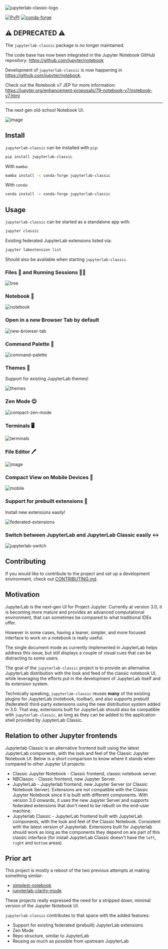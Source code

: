 ![jupyterlab-classic-logo](./jupyterlab-classic.png)

[![PyPI](https://img.shields.io/pypi/v/jupyterlab-classic.svg)](https://pypi.org/project/jupyterlab-classic)
[![conda-forge](https://img.shields.io/conda/vn/conda-forge/jupyterlab-classic.svg)](https://anaconda.org/conda-forge/jupyterlab-classic)

## ⚠️ DEPRECATED ⚠️

The `jupyterlab-classic` package is no longer maintained.

The code base has now been integrated in the Jupyter Notebook GitHub repository: https://github.com/jupyter/notebook

Development of `jupyterlab-classic` is now happening in https://github.com/jupyter/notebook.

Check out the Notebook v7 JEP for more information: https://jupyter.org/enhancement-proposals/79-notebook-v7/notebook-v7.html

---

The next gen old-school Notebook UI.

![image](https://user-images.githubusercontent.com/591645/101378325-400fa280-38b3-11eb-81a5-4c7a1aca780e.png)

## Install

`jupyterlab-classic` can be installed with `pip`:

```bash
pip install jupyterlab-classic
```

With `mamba`:

```bash
mamba install -c conda-forge jupyterlab-classic
```

With `conda`:

```bash
conda install -c conda-forge jupyterlab-classic
```

## Usage

`jupyterlab-classic` can be started as a standalone app with:

```bash
jupyter classic
```

Existing federated JupyterLab extensions listed via:

```bash
jupyter labextension list
```

Should also be available when starting `jupyterlab-classic`.

### Files 📂 and Running Sessions 🏃‍♀️

![tree](https://user-images.githubusercontent.com/591645/101952684-54c4a100-3bf9-11eb-8031-6900f6d3a445.gif)

### Notebook 📒

![notebook](https://user-images.githubusercontent.com/591645/101953039-efbd7b00-3bf9-11eb-9d34-3cb663a5ac43.gif)

### Open in a new Browser Tab by default

![new-browser-tab](https://user-images.githubusercontent.com/591645/101954309-21374600-3bfc-11eb-80fc-447dce4e6ac6.gif)

### Command Palette 🎨

![command-palette](https://user-images.githubusercontent.com/591645/101953322-72ded100-3bfa-11eb-9b13-3a912e4f6844.gif)

### Themes 🌈

Support for existing JupyterLab themes!

![themes](https://user-images.githubusercontent.com/591645/101953333-75d9c180-3bfa-11eb-868f-af54d1ea7091.gif)

### Zen Mode 😌

![compact-zen-mode](https://user-images.githubusercontent.com/591645/101923740-149cf880-3bd0-11eb-9617-e3349a76d034.gif)

### Terminals 🖥️

![terminals](https://user-images.githubusercontent.com/591645/101954217-fc42d300-3bfb-11eb-84c3-fbf84896b829.gif)

### File Editor 🖊️

![image](https://user-images.githubusercontent.com/591645/101953590-e2ed5700-3bfa-11eb-9fee-0b6d964f0949.png)

### Compact View on Mobile Devices 📱

![mobile](https://user-images.githubusercontent.com/591645/101995448-2793f380-3cca-11eb-8971-067dd068ccbe.gif)

### Support for prebuilt extensions 🧩

Install new extensions easily!

![federated-extensions](https://user-images.githubusercontent.com/591645/101954127-dd444100-3bfb-11eb-96be-fee87db5171d.gif)

### Switch between JupyterLab and JupyterLab Classic easily ↔️

![jupyterlab-switch](https://user-images.githubusercontent.com/591645/101954746-ec77be80-3bfc-11eb-85ed-7ac0922e365c.gif)

## Contributing

If you would like to contribute to the project and set up a development environment, check out [CONTRIBUTING.md](./CONTRIBUTING.md).

## Motivation

JupyterLab is the next-gen UI for Project Jupyter. Currently at version 3.0, it is becoming more mature and provides an advanced computational environment, that can sometimes be compared to what traditional IDEs offer.

However in some cases, having a leaner, simpler, and more focused interface to work on a notebook is really useful.

The single document mode as currently implemented in JupyterLab helps address this issue, but still displays a couple of visual cues that can be distracting to some users.

The goal of the `jupyterlab-classic` project is to provide an alternative JupyterLab distribution with the look and feed of the classic notebook UI, while leveraging the efforts put in the development of JupyterLab itself and its extension system.

Technically speaking, `jupyterlab-classic` reuses **many** of the existing plugins for JupyterLab (notebook, toolbar), and also supports prebuilt (federated) third-party extensions using the new distribution system added in 3.0. That way, extensions built for JupyterLab should also be compatible with `jupyterlab-classic`, as long as they can be added to the application shell provided by JupyterLab Classic.

## Relation to other Jupyter frontends

Jupyterlab Classic is an alternative frontend built using the latest JupyterLab components, with the look and feel of the Classic Jupyter Notebook UI. Below is a short comparison to know where it stands when compared to other Jupyter UI projects:

- Classic Jupyter Notebook - Classic frontend, classic notebook server.
- NBClassic - Classic frontend, new Jupyter Server.
- JupyterLab - Jupyterlab frontend, new Jupyter Server (or Classic Notebook Server). Extensions are not compatible with the Classic Jupyter Notebook since it is built with different components. With version 3.0 onwards, it uses the new Jupyter Server and supports federated extensions that don't need to be rebuilt on the end-user machine.
- Jupyterlab Classic - JupyterLab frontend built with JupyterLab components, with the look and feel of the Classic Notebook. Consistent with the latest version of Jupyterlab. Extensions built for Jupyterlab should work as long as the components they depend on are part of this classic interface (for install JupyterLab Classic doesn't have the `left`, `right` and `bottom` areas).

## Prior art

This project is mostly a reboot of the two previous attempts at making something similar:

- [simplest-notebook](https://github.com/yuvipanda/simplest-notebook)
- [jupyterlab-clarity-mode](https://github.com/jupytercalpoly/jupyterlab-clarity-mode)

These projects really expressed the need for a stripped down, minimal version of the Jupyter Notebook UI.

`jupyterlab-classic` contributes to that space with the added features:

- Support for existing federated (prebuilt) JupyterLab extensions
- Zen Mode
- Repo structure, similar to JupyterLab
- Reusing as much as possible from upstream JupyterLab
